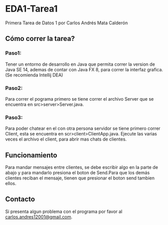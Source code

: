 # EDA1-Tarea1
Primera Tarea de Datos 1 por Carlos Andrés Mata Calderón 

## Cómo correr la tarea?
### Paso1:
Tener un entorno de desarrollo en Java que permita correr la version de Java SE 14, ademas de contar con Java FX 8, para correr la interfaz grafica.(Se recomienda Intellij DEA)
### Paso2:
Para correr el pograma primero se tiene correr el archivo Server que se encuentra en src>server>Server.java.
### Paso3:
Para poder chatear en el con otra persona servidor se tiene primero correr Client, esta se encuentra en scr>client>ClientApp.java. Ejecute las varias veces el archivo el client, para abrir mas chats de clientes.

## Funcionamiento
Para mandar mensajes entre clientes, se debe escribir algo en la parte de abajo y para mandarlo presiona el boton de Send.Para que los demás clientes reciban el mensaje, tienen que presionar el boton send tambien ellos.

## Contacto
Si presenta algun problema con el programa por favor al carlos.andres12001@gmail.com.

